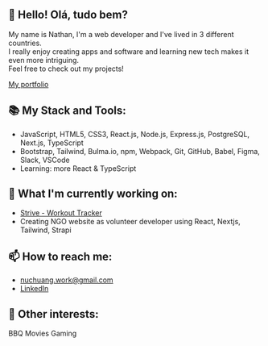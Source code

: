 ## :wave:  Hello! Olá, tudo bem?
My name is Nathan, I'm a web developer and I've lived in 3 different countries.  
I really enjoy creating apps and software and learning new tech makes it even more intriguing.  
Feel free to check out my projects!  

[My portfolio](https://nathanhuang.dev)

## :books: My Stack and Tools:
- JavaScript, HTML5, CSS3, React.js, Node.js, Express.js, PostgreSQL, Next.js, TypeScript
- Bootstrap, Tailwind, Bulma.io, npm, Webpack, Git, GitHub, Babel, Figma, Slack, VSCode
- Learning: more React & TypeScript

## :construction: What I'm currently working on:
- [Strive - Workout Tracker](https://github.com/nathan-uch/strive-workout-tracker)
- Creating NGO website as volunteer developer using React, Nextjs, Tailwind, Strapi

## :mailbox: How to reach me:
- nuchuang.work@gmail.com
- [LinkedIn](https://www.linkedin.com/in/nathanuch)

## :moyai: Other interests:
BBQ
Movies
Gaming
